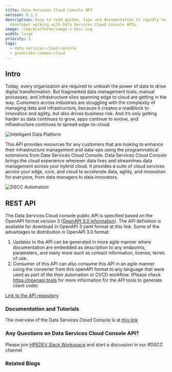 ```yaml
---
title: Data Services Cloud Console API
version: 0.1.1
description: Easy to read guides, tips and documentation to rapidly help any
  developer working with Data Services Cloud Console APIs.
image: /img/platforms/image-1-dscc.svg
width: large
priority: 1
tags:
  - data-services-cloud-console
  - greenlake-common-cloud
---
```

## Intro

Today, every organization are required to unleash the power of data to drive digital transformation. But fragmented data management tools, manual processes, and infrastructure silos spanning edge to cloud are getting in the way. Customers across industries are struggling with the complexity of managing data and infrastructure, because it  creates a roadblock to innovation and agility, but also drives business risk. And it’s only getting harder as data continues to grow, apps continue to evolve, and infrastructure continues to spread edge-to-cloud.

![Intelligent Data Platform](/img/dscc-high-level-diagram.jpg "DSCC Diagram")

This API provides resources for any customers that are looking to enhance their infrastructure management and data-ops using the programmatical extensions from Data Services Cloud Console. Data Services Cloud Console brings the cloud experience wherever data lives and streamlines data management across your hybrid cloud. It provides a suite of cloud services across your edge, core, and cloud to accelerate data, agility, and innovation for everyone, from data managers to data innovators.

![DSCC Automation](/img/dscc-api-value.png "API for Automation at Scale")

## REST API

The Data Services Cloud console public API is specified based on the OpenAPI format version 3 ([OpenAPI 3.0 information](https://swagger.io/blog/news/whats-new-in-openapi-3-0/)). The API definition is available for download in OpenAPI 3 yaml format at this link. Some of the advantages to distribution in OpenAPI 3.0 format:

1. Updates to the API can be generated in more agile manner where documentation are embedded as description to any endpoints, parameters, and many more such as contact information, license, terms of use.
2. Consumer of this API can also consume this API in an agile manner using the converter from this openAPI format to any language that were used as part of the their automation or CI/CD workflow. (Please check <https://openapi.tools> for more information for the API tools to generate client code)

[Link to the API repository](https://docs.ccs.arubathena.com/)

### Documentation and Tutorials

The overview of the Data Services Cloud Console is at [this link](https://www.hpe.com/us/en/storage/data-services-cloud-console.html#overview)

### Any Questions on Data Services Cloud Console API?

Please join [HPEDEV Slack Workspace](https://slack.hpedev.io/) and start a discussion in our #DSCC channel

### Related Blogs